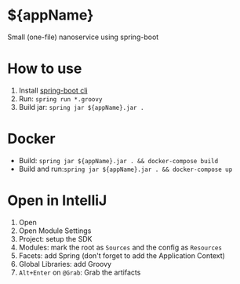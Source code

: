 # ${appName}
Small (one-file) nanoservice using spring-boot

# How to use
1. Install [spring-boot cli](https://docs.spring.io/spring-boot/docs/current/reference/html/getting-started-installing-spring-boot.html#getting-started-installing-the-cli)
1. Run: `spring run *.groovy`
1. Build jar: `spring jar ${appName}.jar .`

# Docker
- Build: `spring jar ${appName}.jar . && docker-compose build`
- Build and run:`spring jar ${appName}.jar . && docker-compose up`

# Open in IntelliJ
1. Open
1. Open Module Settings
1. Project: setup the SDK
1. Modules: mark the root as `Sources` and the config as `Resources`
1. Facets: add Spring (don't forget to add the Application Context)
1. Global Libraries: add Groovy
1. `Alt+Enter` on `@Grab`: Grab the artifacts
